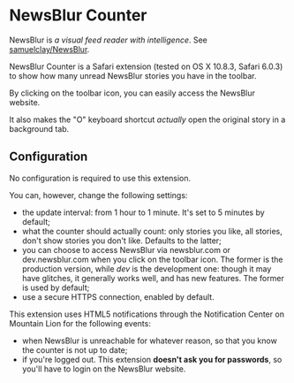 # NewsBlur Counter
NewsBlur is _a visual feed reader with intelligence_.  See [samuelclay/NewsBlur](https://github.com/samuelclay/NewsBlur).

NewsBlur Counter is a Safari extension (tested on OS X 10.8.3, Safari 6.0.3) to show how many unread NewsBlur stories you have in the toolbar.

By clicking on the toolbar icon, you can easily access the NewsBlur website.

It also makes the "O" keyboard shortcut _actually_ open the original story in a background tab.

## Configuration
No configuration is required to use this extension.

You can, however, change the following settings:

* the update interval: from 1 hour to 1 minute.  It's set to 5 minutes by default;
* what the counter should actually count: only stories you like, all stories, don't show stories you don't like.  Defaults to the latter;
* you can choose to access NewsBlur via newsblur.com or dev.newsblur.com when you click on the toolbar icon.  The former is the production version, while _dev_ is the development one: though it may have glitches, it generally works well, and has new features.  The former is used by default;
* use a secure HTTPS connection, enabled by default.

This extension uses HTML5 notifications through the Notification Center on Mountain Lion for the following events:

* when NewsBlur is unreachable for whatever reason, so that you know the counter is not up to date;
* if you're logged out.  This extension **doesn't ask you for passwords**, so you'll have to login on the NewsBlur website.
